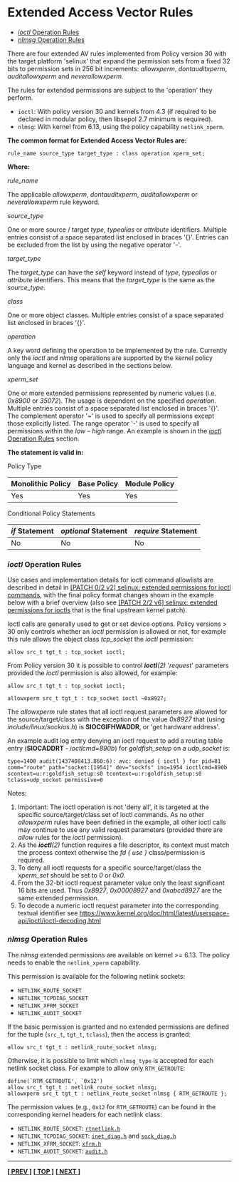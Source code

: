 # Extended Access Vector Rules

- [*ioctl* Operation Rules](#ioctl-operation-rules)
- [*nlmsg* Operation Rules](#nlmsg-operation-rules)

There are four extended AV rules implemented from Policy version 30
with the target platform 'selinux' that expand the permission sets from
a fixed 32 bits to permission sets in 256 bit increments: *allowxperm*,
*dontauditxperm*, *auditallowxperm* and *neverallowxperm*.

The rules for extended permissions are subject to the 'operation' they perform.

- `ioctl`: With policy version 30 and kernels from 4.3 (if required to be
  declared in modular policy, then libsepol 2.7 minimum is required).
- `nlmsg`: With kernel from 6.13, using the policy capability `netlink_xperm`.

**The common format for Extended Access Vector Rules are:**

```
rule_name source_type target_type : class operation xperm_set;
```

**Where:**

*rule_name*

The applicable *allowxperm*, *dontauditxperm*, *auditallowxperm*
or *neverallowxperm* rule keyword.

*source_type*

One or more source / target *type*, *typealias* or *attribute* identifiers.
Multiple entries consist of a space separated list enclosed in braces \'{}\'.
Entries can be excluded from the list by using the negative operator \'-\'.

*target_type*

The *target_type* can have the *self* keyword instead of *type*, *typealias* or
*attribute* identifiers. This means that the *target_type* is the same as the
*source_type*.

*class*

One or more object classes. Multiple entries consist of a space separated list
enclosed in braces \'{}\'.

*operation*

A key word defining the operation to be implemented by the rule. Currently only
the *ioctl* and *nlmsg* operations are supported by the kernel policy language
and kernel as described in the sections below.

*xperm_set*

One or more extended permissions represented by numeric values (i.e. *0x8900*
or *35072*). The usage is dependent on the specified *operation*. Multiple
entries consist of a space separated list enclosed in braces \'{}\'. The
complement operator \'\~\' is used to specify all permissions except those
explicitly listed. The range operator \'-\' is used to specify all permissions
within the *low – high* range. An example is shown in the
[*ioctl* Operation Rules](#ioctl-operation-rules) section.

**The statement is valid in:**

Policy Type

| Monolithic Policy       | Base Policy             | Module Policy           |
| ----------------------- | ----------------------- | ----------------------- |
| Yes                     | Yes                     | Yes                     |

Conditional Policy Statements

| *if* Statement          | *optional* Statement    | *require* Statement     |
| ----------------------- | ----------------------- | ----------------------- |
| No                      | No                      | No                      |

### *ioctl* Operation Rules

Use cases and implementation details for ioctl command allowlists are described
in detail in [[PATCH 0/2 v2] selinux: extended permissions for ioctl
commands](http://marc.info/?l=selinux&m=143336061925628&w=2), with the final
policy format changes shown in the example below with a brief overview (also
see [[PATCH 2/2 v6] selinux: extended permissions for
ioctls](http://marc.info/?l=selinux&m=143412575302369&w=2) that is the final
upstream kernel patch).

Ioctl calls are generally used to get or set device options. Policy
versions \> 30 only controls whether an *ioctl* permission is allowed
or not, for example this rule allows the object class *tcp_socket* the
*ioctl* permission:

```
allow src_t tgt_t : tcp_socket ioctl;
```

From Policy version 30 it is possible to control ***ioctl**(2)*
'*request*' parameters provided the *ioctl* permission is also allowed,
for example:

```
allow src_t tgt_t : tcp_socket ioctl;

allowxperm src_t tgt_t : tcp_socket ioctl ~0x8927;
```

The *allowxperm* rule states that all ioctl request parameters are
allowed for the source/target/class with the exception of the value
*0x8927* that (using *include/linux/sockios.h*) is **SIOCGIFHWADDR**, or
'get hardware address'.

An example audit log entry denying an ioctl request to add a routing
table entry (**SIOCADDRT** - *ioctlcmd=890b*) for *goldfish_setup* on a
*udp_socket* is:

```
type=1400 audit(1437408413.860:6): avc: denied { ioctl } for pid=81
comm="route" path="socket:[1954]" dev="sockfs" ino=1954 ioctlcmd=890b
scontext=u:r:goldfish_setup:s0 tcontext=u:r:goldfish_setup:s0
tclass=udp_socket permissive=0
```

Notes:

1. Important: The ioctl operation is not 'deny all', it is targeted at the
   specific source/target/class set of ioctl commands. As no other *allowxperm*
   rules have been defined in the example, all other ioctl calls may
   continue to use any valid request parameters (provided there are
   *allow* rules for the *ioctl* permission).
2. As the ***ioctl**(2)* function requires a file descriptor, its
   context must match the process context otherwise the *fd { use }*
   class/permission is required.
3. To deny all ioctl requests for a specific source/target/class the
   *xperm_set* should be set to *0* or *0x0*.
4. From the 32-bit ioctl request parameter value only the least significant
   16 bits are used. Thus *0x8927*, *0x00008927* and *0xabcd8927*
   are the same extended permission.
5. To decode a numeric ioctl request parameter into the corresponding
   textual identifier see
   <https://www.kernel.org/doc/html/latest/userspace-api/ioctl/ioctl-decoding.html>

### *nlmsg* Operation Rules

The *nlmsg* extended permissions are available on kernel >= 6.13. The policy
needs to enable the `netlink_xperm` capability.

This permission is available for the following netlink sockets:

- `NETLINK_ROUTE_SOCKET`
- `NETLINK_TCPDIAG_SOCKET`
- `NETLINK_XFRM_SOCKET`
- `NETLINK_AUDIT_SOCKET`

If the basic permission is granted and no extended permissions are defined for
the tuple (`src_t`, `tgt_t`, `tclass`), then the access is granted:
```
allow src_t tgt_t : netlink_route_socket nlmsg;
```

Otherwise, it is possible to limit which `nlmsg_type` is accepted for each
netlink socket class. For example to allow only `RTM_GETROUTE`:
```
define(`RTM_GETROUTE', `0x12')
allow src_t tgt_t : netlink_route_socket nlmsg;
allowxperm src_t tgt_t : netlink_route_socket nlmsg { RTM_GETROUTE };
```

The permission values (e.g., `0x12` for `RTM_GETROUTE`) can be found in the
corresponding kernel headers for each netlink class:

- `NETLINK_ROUTE_SOCKET`:
  [`rtnetlink.h`](https://git.kernel.org/pub/scm/linux/kernel/git/torvalds/linux.git/tree/include/uapi/linux/rtnetlink.h?h=v6.11)
- `NETLINK_TCPDIAG_SOCKET`:
  [`inet_diag.h`](https://git.kernel.org/pub/scm/linux/kernel/git/torvalds/linux.git/tree/include/uapi/linux/inet_diag.h?h=v6.11)
  and
  [`sock_diag.h`](https://git.kernel.org/pub/scm/linux/kernel/git/torvalds/linux.git/tree/include/uapi/linux/sock_diag.h?h=v6.11)
- `NETLINK_XFRM_SOCKET`:
  [`xfrm.h`](https://git.kernel.org/pub/scm/linux/kernel/git/torvalds/linux.git/tree/include/uapi/linux/xfrm.h?h=v6.11)
- `NETLINK_AUDIT_SOCKET`:
  [`audit.h`](https://git.kernel.org/pub/scm/linux/kernel/git/torvalds/linux.git/tree/include/uapi/linux/audit.h?h=v6.11)

<!-- %CUTHERE% -->

---
**[[ PREV ]](avc_rules.md)** **[[ TOP ]](#)** **[[ NEXT ]](class_permission_statements.md)**
